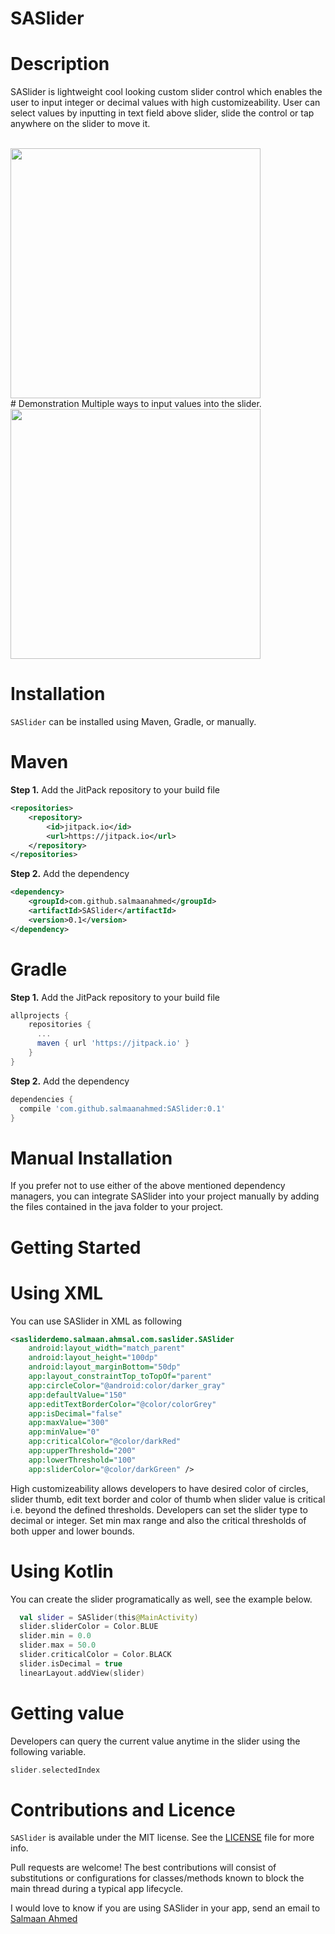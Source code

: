 # SASlider

# Description
SASlider is lightweight cool looking custom slider control which enables the user to input integer or decimal values with high customizeability.
User can select values by inputting in text field above slider, slide the control or tap anywhere on the slider to move it.

<br>
<img height="400" src="https://github.com/salmaanahmed/SASlider/blob/master/slider-screen.png?raw=true" />
<br>
# Demonstration
Multiple ways to input values into the slider.
<br>
<img height="400" src="https://github.com/salmaanahmed/SASlider/blob/master/slider-animation.gif?raw=true" />
<br>

# Installation
```SASlider``` can be installed using Maven, Gradle, or manually.

# Maven
**Step 1.** Add the JitPack repository to your build file
``` xml
<repositories>
    <repository>
        <id>jitpack.io</id>
        <url>https://jitpack.io</url>
    </repository>
</repositories>
```
**Step 2.** Add the dependency
``` xml
<dependency>
    <groupId>com.github.salmaanahmed</groupId>
    <artifactId>SASlider</artifactId>
    <version>0.1</version>
</dependency>
```

# Gradle
**Step 1.** Add the JitPack repository to your build file
``` gradle
allprojects {
    repositories {
      ...
      maven { url 'https://jitpack.io' }
    }
}
```
**Step 2.** Add the dependency
``` gradle
dependencies {
  compile 'com.github.salmaanahmed:SASlider:0.1'
}
```
# Manual Installation
If you prefer not to use either of the above mentioned dependency managers, you can integrate SASlider into your project manually by adding the files contained in the java folder to your project.

# Getting Started
# Using XML
You can use SASlider in XML as following
``` xml
<sasliderdemo.salmaan.ahmsal.com.saslider.SASlider
    android:layout_width="match_parent"
    android:layout_height="100dp"
    android:layout_marginBottom="50dp"
    app:layout_constraintTop_toTopOf="parent"
    app:circleColor="@android:color/darker_gray"
    app:defaultValue="150"
    app:editTextBorderColor="@color/colorGrey"
    app:isDecimal="false"
    app:maxValue="300"
    app:minValue="0"
    app:criticalColor="@color/darkRed"
    app:upperThreshold="200"
    app:lowerThreshold="100"
    app:sliderColor="@color/darkGreen" />
```
High customizeability allows developers to have desired color of circles, slider thumb, edit text border and color of thumb when slider value is critical i.e. beyond the defined thresholds.
Developers can set the slider type to decimal or integer. Set min max range and also the critical thresholds of both upper and lower bounds.

# Using Kotlin
You can create the slider programatically as well, see the example below.
``` kotlin
  val slider = SASlider(this@MainActivity)
  slider.sliderColor = Color.BLUE
  slider.min = 0.0
  slider.max = 50.0
  slider.criticalColor = Color.BLACK
  slider.isDecimal = true
  linearLayout.addView(slider)
```
# Getting value
Developers can query the current value anytime in the slider using the following variable.
``` kotlin
slider.selectedIndex
```

# Contributions and Licence
```SASlider``` is available under the MIT license. See the [LICENSE](https://github.com/salmaanahmed/SAExpandableButton/blob/master/LICENCE.txt) file for more info.

Pull requests are welcome! The best contributions will consist of substitutions or configurations for classes/methods known to block the main thread during a typical app lifecycle.

I would love to know if you are using SASlider in your app, send an email to [Salmaan Ahmed](mailto:salmaan.ahmed@hotmail.com)
